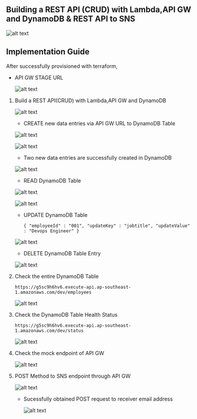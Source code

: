 ## Building a REST API (CRUD) with Lambda,API GW and DynamoDB & REST API to SNS 

![alt text](./images/API_Overview.png)

## Implementation Guide
After successfully provisioned with terraform,

- API GW STAGE URL

    ![alt text](./images/API_GW_Stages.png)

1. Build a REST API(CRUD) with Lambda,API GW and DynamoDB

    ![alt text](./images/API_GW.png)

    - CREATE new data entries via API GW URL to DynamoDB Table

    ![alt text](./images/06.png)

    ![alt text](./images/07.png)

    - Two new data entries are successfully created in DynamoDB

    ![alt text](./images/08.png)

    - READ DynamoDB Table

    ![alt text](./images/09.png)

    ![alt text](./images/10.png)

    - UPDATE DynamoDB Table

        `{
        "employeeId" : "001",
        "updateKey" : "jobtitle",
        "updateValue"  : "Devops Engineer"
        }`

    ![alt text](./images/11.png)

    - DELETE DynamoDB Table Entry

    ![alt text](./images/13.png)

2. Check the entire DynamoDB Table

    `https://g5sc9h6hv6.execute-api.ap-southeast-1.amazonaws.com/dev/employees`

    ![alt text](./images/14.png)

3. Check the DynamoDB Table Health Status

    `https://g5sc9h6hv6.execute-api.ap-southeast-1.amazonaws.com/dev/status`

    ![alt text](./images/15.png)

4. Check the mock endpoint of API GW

    ![alt text](./images/16.png)

5. POST Method to SNS endpoint through API GW

    ![alt text](./images/17.png)

    - Sucessfully obtained POST request to receiver email address

        ![alt text](./images/18.png)